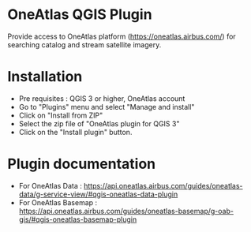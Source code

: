 # OneAtlas QGIS Plugin

Provide access to OneAtlas platform (https://oneatlas.airbus.com/) for searching catalog and stream satellite imagery.

# Installation
*  Pre requisites : QGIS 3 or higher, OneAtlas account
*  Go to "Plugins" menu and select "Manage and install"
*  Click on "Install from ZIP"
*  Select the zip file of "OneAtlas plugin for QGIS 3"
*  Click on the "Install plugin" button.

# Plugin documentation
*  For OneAtlas Data : https://api.oneatlas.airbus.com/guides/oneatlas-data/g-service-view/#qgis-oneatlas-data-plugin
*  For OneAtlas Basemap : https://api.oneatlas.airbus.com/guides/oneatlas-basemap/g-oab-gis/#qgis-oneatlas-basemap-plugin
